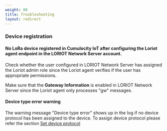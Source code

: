 ```yaml
---
weight: 80
title: Troubleshooting
layout: redirect
---
```


<a name="lora-loriot-registration-troubleshooting"></a>
### Device registration

#### No LoRa device registered in Cumulocity IoT after configuring the Loriot agent endpoint in the LORIOT Network Server account.

Check whether the user configured in LORIOT Network Server has assigned the Loriot admin role since the Loriot agent verifies if the user has appropriate permissions.

Make sure that the **Gateway Information** is enabled in LORIOT Network Server since the Loriot agent only processes "gw" messages.

#### Device type error warning

The warning message "Device type error" shows up in the log if no device protocol has been assigned to the device.
To assign device protocol please refer the section [Set device protocol](#assign-loriot-device-protocol)

